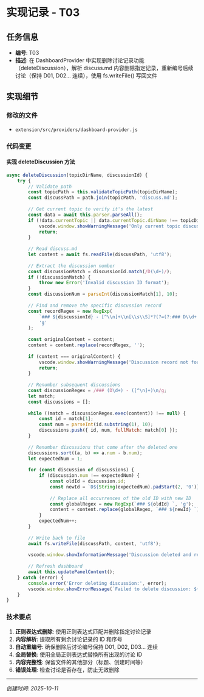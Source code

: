 # 实现记录 - T03

## 任务信息
- **编号**: T03
- **描述**: 在 DashboardProvider 中实现删除讨论记录功能（deleteDiscussion），解析 discuss.md 内容删除指定记录，重新编号后续讨论（保持 D01, D02... 连续），使用 fs.writeFile() 写回文件

## 实现细节

### 修改的文件
- `extension/src/providers/dashboard-provider.js`

### 代码变更

#### 实现 deleteDiscussion 方法
```javascript
async deleteDiscussion(topicDirName, discussionId) {
    try {
        // Validate path
        const topicPath = this.validateTopicPath(topicDirName);
        const discussPath = path.join(topicPath, 'discuss.md');
        
        // Get current topic to verify it's the latest
        const data = await this.parser.parseAll();
        if (!data.currentTopic || data.currentTopic.dirName !== topicDirName) {
            vscode.window.showWarningMessage('Only current topic discussions can be deleted.');
            return;
        }
        
        // Read discuss.md
        let content = await fs.readFile(discussPath, 'utf8');
        
        // Extract the discussion number
        const discussionMatch = discussionId.match(/D(\d+)/);
        if (!discussionMatch) {
            throw new Error('Invalid discussion ID format');
        }
        const discussionNum = parseInt(discussionMatch[1], 10);
        
        // Find and remove the specific discussion record
        const recordRegex = new RegExp(
            `### ${discussionId} - [^\\n]+\\n[\\s\\S]*?(?=(?:### D\\d+|---\\n\\*创建时间:))`,
            'g'
        );
        
        const originalContent = content;
        content = content.replace(recordRegex, '');
        
        if (content === originalContent) {
            vscode.window.showWarningMessage('Discussion record not found.');
            return;
        }
        
        // Renumber subsequent discussions
        const discussionRegex = /### (D\d+) - ([^\n]+)\n/g;
        let match;
        const discussions = [];
        
        while ((match = discussionRegex.exec(content)) !== null) {
            const id = match[1];
            const num = parseInt(id.substring(1), 10);
            discussions.push({ id, num, fullMatch: match[0] });
        }
        
        // Renumber discussions that come after the deleted one
        discussions.sort((a, b) => a.num - b.num);
        let expectedNum = 1;
        
        for (const discussion of discussions) {
            if (discussion.num !== expectedNum) {
                const oldId = discussion.id;
                const newId = `D${String(expectedNum).padStart(2, '0')}`;
                
                // Replace all occurrences of the old ID with new ID
                const globalRegex = new RegExp(`### ${oldId} `, 'g');
                content = content.replace(globalRegex, `### ${newId} `);
            }
            expectedNum++;
        }
        
        // Write back to file
        await fs.writeFile(discussPath, content, 'utf8');
        
        vscode.window.showInformationMessage('Discussion deleted and renumbered successfully');
        
        // Refresh dashboard
        await this.updatePanelContent();
    } catch (error) {
        console.error('Error deleting discussion:', error);
        vscode.window.showErrorMessage(`Failed to delete discussion: ${error.message}`);
    }
}
```

### 技术要点
1. **正则表达式删除**: 使用正则表达式匹配并删除指定讨论记录
2. **内容解析**: 提取所有剩余讨论记录的 ID 和序号
3. **自动重编号**: 确保删除后讨论编号保持 D01, D02, D03... 连续
4. **全局替换**: 使用全局正则表达式替换所有出现的讨论 ID
5. **内容完整性**: 保留文件的其他部分（标题、创建时间等）
6. **错误处理**: 检查讨论是否存在，防止无效删除

---
*创建时间: 2025-10-11*
